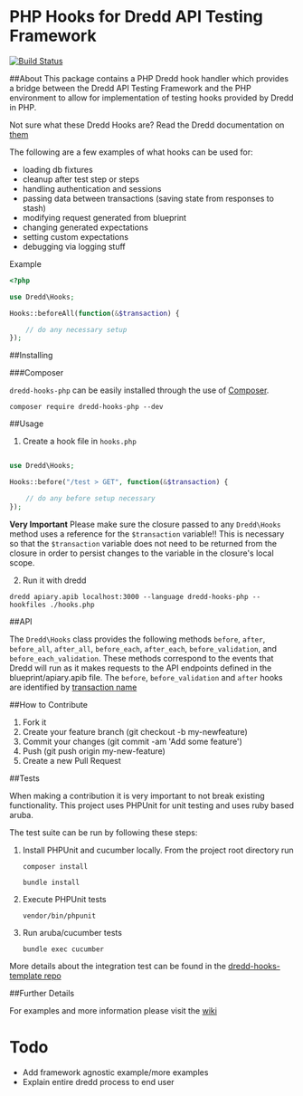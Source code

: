 # PHP Hooks for Dredd API Testing Framework
[![Build Status](https://travis-ci.org/ddelnano/dredd-hooks-php.svg?branch=master)](https://travis-ci.org/ddelnano/dredd-hooks-php)

##About
This package contains a PHP Dredd hook handler which provides a bridge between the Dredd API Testing Framework and the PHP environment to allow for implementation of 
testing hooks provided by Dredd in PHP.

Not sure what these Dredd Hooks are?  Read the Dredd documentation on [them](http://dredd.readthedocs.org/en/latest/hooks/)

The following are a few examples of what hooks can be used for:

- loading db fixtures
- cleanup after test step or steps
- handling authentication and sessions
- passing data between transactions (saving state from responses to stash)
- modifying request generated from blueprint
- changing generated expectations
- setting custom expectations
- debugging via logging stuff


Example

```php
<?php

use Dredd\Hooks;

Hooks::beforeAll(function(&$transaction) {

    // do any necessary setup
});
```
##Installing

###Composer

`dredd-hooks-php` can be easily installed through the use of [Composer](https://getcomposer.org/).

`composer require dredd-hooks-php --dev`

##Usage

1. Create a hook file in `hooks.php`

```php

use Dredd\Hooks;

Hooks::before("/test > GET", function(&$transaction) {

    // do any before setup necessary
});
```

**Very Important**  Please make sure the closure passed to any `Dredd\Hooks` method uses a reference for the `$transaction` variable!!
This is necessary so that the `$transaction` variable does not need to be returned from the closure in order to persist changes to the variable
in the closure's local scope.


2. Run it with dredd

`dredd apiary.apib localhost:3000 --language dredd-hooks-php --hookfiles ./hooks.php`

##API

The `Dredd\Hooks` class provides the following methods `before`, `after`, `before_all`, `after_all`, `before_each`, `after_each`, `before_validation`, and `before_each_validation`.
These methods correspond to the events that Dredd will run as it makes requests to the API endpoints defined in the blueprint/apiary.apib file.
The `before`, `before_validation` and `after` hooks are identified by [transaction name](http://dredd.readthedocs.org/en/latest/hooks/#getting-transaction-names)

##How to Contribute

1. Fork it
2. Create your feature branch (git checkout -b my-newfeature)
3. Commit your changes (git commit -am 'Add some feature')
4. Push (git push origin my-new-feature)
5. Create a new Pull Request

##Tests

When making a contribution it is very important to not break existing functionality.  This project uses PHPUnit for unit testing and
uses ruby based aruba.  
 
The test suite can be run by following these steps:
 
1. Install PHPUnit and cucumber locally. From the project root directory run

   `composer install`
   
   `bundle install`
   
2. Execute PHPUnit tests
   
   `vendor/bin/phpunit`
   
3. Run aruba/cucumber tests
   
   `bundle exec cucumber`
   
More details about the integration test can be found in the [dredd-hooks-template repo](https://github.com/apiaryio/dredd-hooks-template)   

##Further Details

For examples and more information please visit the [wiki](https://github.com/ddelnano/dredd-hooks-php/wiki)

# Todo
- Add framework agnostic example/more examples
- Explain entire dredd process to end user
